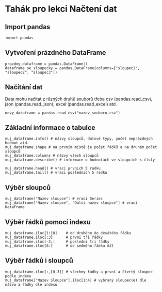 # Tahák pro lekci Načtení dat

## Import pandas
```
import pandas
```

## Vytvoření prázdného DataFrame
```
prazdny_dataframe = pandas.DataFrame()
dataframe_se_sloupecky = pandas.DataFrame(columns=["sloupec1", "sloupec2", "sloupec3"])
```

## Načítání dat
Data mohu načítat z různých druhů souborů třeba csv (pandas.read_csv), json (pandas.read_json), excel (pandas.read_excel) atd. 
```
novy_dataframe = pandas.read_csv("nazev_souboru.csv")
```

## Základní informace o tabulce
```
muj_dataframe.info() # názvy sloupců, datové typy, počet neprázdných hodnot atd.
muj_dataframe.shape # na prvním místě je počet řádků a na druhém počet sloupců
muj_dataframe.columns # názvy všech sloupců 
muj_dataframe.describe() # informace o hodnotách ve sloupcích s čísly

muj_dataframe.head() # vraci prvnich 5 radku
muj_dataframe.tail() # vraci poslednich 5 radku
```

## Výběr sloupců
```
muj_dataframe["Nazev sloupce"] # vraci Series
muj_dataframe["Nazev sloupce", "Dalsi nazev sloupce"] # vraci DataFrame
```

## Výběr řádků pomocí indexu
```
muj_dataframe.iloc[1:10]    # od druhého do desátého řádku
muj_dataframe.iloc[:3]      # první tři řádky
muj_dataframe.iloc[-3:]     # posledni tri řádky
muj_dataframe.iloc[8:]      # od sedmého řádku dál
```

## Výběr řádků i sloupců
```
muj_dataframe.iloc[:,[0,3]] # všechny řádky a první a čtvrtý sloupec podle indexu
muj_dataframe["Nazev Sloupce"].iloc[1:4] # vybraný sloupec(e) dle názvu a řádky dle indexu
```


